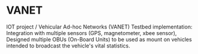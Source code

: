 # VANET
IOT project / Vehicular Ad-hoc Networks (VANET) Testbed implementation:   Integration with multiple sensors (GPS, magnetometer,  xbee sensor),   Designed multiple OBUs (On-Board Units) to be used as mount on vehicles intended to broadcast the vehicle's vital statistics.
